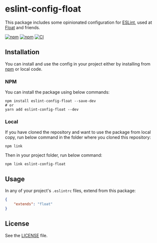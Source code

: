 # eslint-config-float

This package includes some opinionated configuration for [ESLint](https://eslint.org/), used at [Float](https://float.co/) and friends.

[![npm](https://img.shields.io/npm/v/eslint-config-float)](https://www.npmjs.com/package/eslint-config-float)
[![npm](https://img.shields.io/npm/dm/eslint-config-float)](https://www.npmjs.com/package/eslint-config-float)
[![CI](https://github.com/swipefintech/eslint-config-float/actions/workflows/lint.yml/badge.svg?branch=main)](https://github.com/swipefintech/eslint-config-float/actions/workflows/lint.yml)

## Installation

You can install and use the config in your project either by installing from [npm](https://npmjs.com/package/eslint-config-float) or local code.

### NPM

You can install the package using below commands:

```shell
npm install eslint-config-float --save-dev
# or
yarn add eslint-config-float --dev
```

### Local

If you have cloned the repository and want to use the package from local copy, run below command in the folder where you cloned this repository:

```shell
npm link
```

Then in your project folder, run below command:

```shell
npm link eslint-config-float
```

## Usage

In any of your project's `.eslintrc` files, extend from this package:

```json
{
    "extends": "float"
}
```

## License

See the [LICENSE](LICENSE) file.
